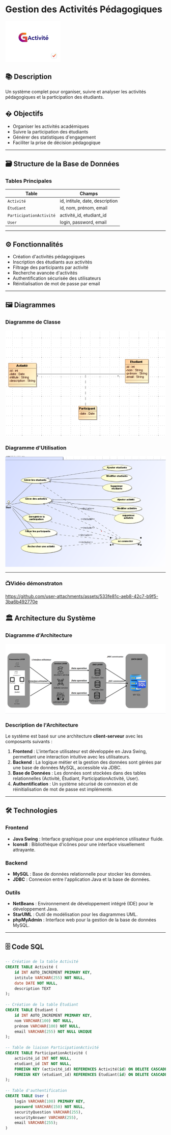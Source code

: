 

# Gestion des Activités Pédagogiques 

![logo de l'application](./src/gui/images/G-Activite.png)
## 📚 Description
Un système complet pour organiser, suivre et analyser les activités pédagogiques et la participation des étudiants.

## � Objectifs
- Organiser les activités académiques
- Suivre la participation des étudiants
- Générer des statistiques d'engagement
- Faciliter la prise de décision pédagogique

---

## 🗃️ Structure de la Base de Données

### Tables Principales
| Table                 | Champs                          |
|-----------------------|---------------------------------|
| `Activité`            | id, intitule, date, description|
| `Étudiant`            | id, nom, prénom, email         |
| `ParticipationActivité`| activité_id, etudiant_id       |
| `User`                | login, password, email         |

---

## ⚙️ Fonctionnalités
- Création d'activités pédagogiques
- Inscription des étudiants aux activités
- Filtrage des participants par activité
- Recherche avancée d'activités
- Authentification sécurisée des utilisateurs
- Réinitialisation de mot de passe par email

---

## 🖼️ Diagrammes

### Diagramme de Classe
![Diagramme de classe](./src/gui/images/final.png)

### Diagramme d'Utilisation
![Diagramme d'utilisation](./src/gui/images/utilisationn.png)

---
### 📺Vidéo démonstraton







https://github.com/user-attachments/assets/533fe81c-aeb8-42c7-b9f5-3ba6b492770e







## 🏛️ Architecture du Système

### **Diagramme d'Architecture**
![Diagramme d'architecture](src/gui/images/Archit.png)



### **Description de l'Architecture**
Le système est basé sur une architecture **client-serveur** avec les composants suivants :
1. **Frontend** : L'interface utilisateur est développée en Java Swing, permettant une interaction intuitive avec les utilisateurs.
2. **Backend** : La logique métier et la gestion des données sont gérées par une base de données MySQL, accessible via JDBC.
3. **Base de Données** : Les données sont stockées dans des tables relationnelles (Activité, Étudiant, ParticipationActivité, User).
4. **Authentification** : Un système sécurisé de connexion et de réinitialisation de mot de passe est implémenté.

---

## 🛠️ Technologies

### **Frontend**
- **Java Swing** : Interface graphique pour une expérience utilisateur fluide.
- **Icons8** : Bibliothèque d'icônes pour une interface visuellement attrayante.

### **Backend**
- **MySQL** : Base de données relationnelle pour stocker les données.
- **JDBC** : Connexion entre l'application Java et la base de données.

### **Outils**
- **NetBeans** : Environnement de développement intégré (IDE) pour le développement Java.
- **StarUML** : Outil de modélisation pour les diagrammes UML.
- **phpMyAdmin** : Interface web pour la gestion de la base de données MySQL.

---

## 🗄️ Code SQL

```sql
-- Création de la table Activité
CREATE TABLE Activité (
    id INT AUTO_INCREMENT PRIMARY KEY,
    intitule VARCHAR(255) NOT NULL,
    date DATE NOT NULL,
    description TEXT
);

-- Création de la table Étudiant
CREATE TABLE Étudiant (
    id INT AUTO_INCREMENT PRIMARY KEY,
    nom VARCHAR(100) NOT NULL,
    prénom VARCHAR(100) NOT NULL,
    email VARCHAR(255) NOT NULL UNIQUE
);

-- Table de liaison ParticipationActivité
CREATE TABLE ParticipationActivité (
    activité_id INT NOT NULL,
    etudiant_id INT NOT NULL,
    FOREIGN KEY (activité_id) REFERENCES Activité(id) ON DELETE CASCADE,
    FOREIGN KEY (etudiant_id) REFERENCES Étudiant(id) ON DELETE CASCADE
);

-- Table d'authentification
CREATE TABLE User (
    login VARCHAR(100) PRIMARY KEY,
    password VARCHAR(150) NOT NULL,
    securityQuestion VARCHAR(255),
    securityAnswer VARCHAR(255),
    email VARCHAR(255);
)
